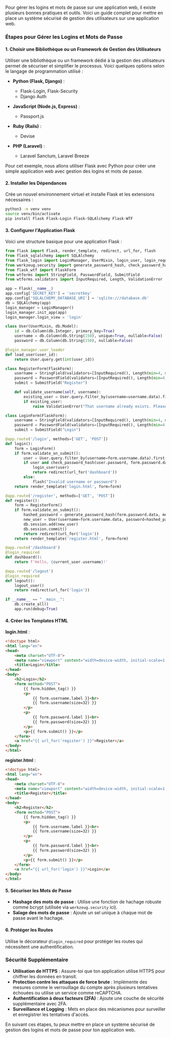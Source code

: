 Pour gérer les logins et mots de passe sur une application web, il existe plusieurs bonnes pratiques et outils. Voici un guide complet pour mettre en place un système sécurisé de gestion des utilisateurs sur une application web.

### Étapes pour Gérer les Logins et Mots de Passe

#### 1. Choisir une Bibliothèque ou un Framework de Gestion des Utilisateurs

Utiliser une bibliothèque ou un framework dédié à la gestion des utilisateurs permet de sécuriser et simplifier le processus. Voici quelques options selon le langage de programmation utilisé :

- **Python (Flask, Django)** :
  - Flask-Login, Flask-Security
  - Django Auth

- **JavaScript (Node.js, Express)** :
  - Passport.js

- **Ruby (Rails)** :
  - Devise

- **PHP (Laravel)** :
  - Laravel Sanctum, Laravel Breeze

Pour cet exemple, nous allons utiliser Flask avec Python pour créer une simple application web avec gestion des logins et mots de passe.

#### 2. Installer les Dépendances

Crée un nouvel environnement virtuel et installe Flask et les extensions nécessaires :

```bash
python3 -m venv venv
source venv/bin/activate
pip install Flask Flask-Login Flask-SQLAlchemy Flask-WTF
```

#### 3. Configurer l'Application Flask

Voici une structure basique pour une application Flask :

```python
from flask import Flask, render_template, redirect, url_for, flash
from flask_sqlalchemy import SQLAlchemy
from flask_login import LoginManager, UserMixin, login_user, login_required, logout_user, current_user
from werkzeug.security import generate_password_hash, check_password_hash
from flask_wtf import FlaskForm
from wtforms import StringField, PasswordField, SubmitField
from wtforms.validators import InputRequired, Length, ValidationError

app = Flask(__name__)
app.config['SECRET_KEY'] = 'secretkey'
app.config['SQLALCHEMY_DATABASE_URI'] = 'sqlite:///database.db'
db = SQLAlchemy(app)
login_manager = LoginManager()
login_manager.init_app(app)
login_manager.login_view = 'login'

class User(UserMixin, db.Model):
    id = db.Column(db.Integer, primary_key=True)
    username = db.Column(db.String(150), unique=True, nullable=False)
    password = db.Column(db.String(150), nullable=False)

@login_manager.user_loader
def load_user(user_id):
    return User.query.get(int(user_id))

class RegisterForm(FlaskForm):
    username = StringField(validators=[InputRequired(), Length(min=4, max=20)], render_kw={"placeholder": "Username"})
    password = PasswordField(validators=[InputRequired(), Length(min=4, max=20)], render_kw={"placeholder": "Password"})
    submit = SubmitField("Register")

    def validate_username(self, username):
        existing_user = User.query.filter_by(username=username.data).first()
        if existing_user:
            raise ValidationError("That username already exists. Please choose a different one.")

class LoginForm(FlaskForm):
    username = StringField(validators=[InputRequired(), Length(min=4, max=20)], render_kw={"placeholder": "Username"})
    password = PasswordField(validators=[InputRequired(), Length(min=4, max=20)], render_kw={"placeholder": "Password"})
    submit = SubmitField("Login")

@app.route('/login', methods=['GET', 'POST'])
def login():
    form = LoginForm()
    if form.validate_on_submit():
        user = User.query.filter_by(username=form.username.data).first()
        if user and check_password_hash(user.password, form.password.data):
            login_user(user)
            return redirect(url_for('dashboard'))
        else:
            flash("Invalid username or password")
    return render_template('login.html', form=form)

@app.route('/register', methods=['GET', 'POST'])
def register():
    form = RegisterForm()
    if form.validate_on_submit():
        hashed_password = generate_password_hash(form.password.data, method='sha256')
        new_user = User(username=form.username.data, password=hashed_password)
        db.session.add(new_user)
        db.session.commit()
        return redirect(url_for('login'))
    return render_template('register.html', form=form)

@app.route('/dashboard')
@login_required
def dashboard():
    return f'Hello, {current_user.username}!'

@app.route('/logout')
@login_required
def logout():
    logout_user()
    return redirect(url_for('login'))

if __name__ == "__main__":
    db.create_all()
    app.run(debug=True)
```

#### 4. Créer les Templates HTML

**login.html** :

```html
<!doctype html>
<html lang="en">
<head>
    <meta charset="UTF-8">
    <meta name="viewport" content="width=device-width, initial-scale=1.0">
    <title>Login</title>
</head>
<body>
    <h2>Login</h2>
    <form method="POST">
        {{ form.hidden_tag() }}
        <p>
            {{ form.username.label }}<br>
            {{ form.username(size=32) }}
        </p>
        <p>
            {{ form.password.label }}<br>
            {{ form.password(size=32) }}
        </p>
        <p>{{ form.submit() }}</p>
    </form>
    <a href="{{ url_for('register') }}">Register</a>
</body>
</html>
```

**register.html** :

```html
<!doctype html>
<html lang="en">
<head>
    <meta charset="UTF-8">
    <meta name="viewport" content="width=device-width, initial-scale=1.0">
    <title>Register</title>
</head>
<body>
    <h2>Register</h2>
    <form method="POST">
        {{ form.hidden_tag() }}
        <p>
            {{ form.username.label }}<br>
            {{ form.username(size=32) }}
        </p>
        <p>
            {{ form.password.label }}<br>
            {{ form.password(size=32) }}
        </p>
        <p>{{ form.submit() }}</p>
    </form>
    <a href="{{ url_for('login') }}">Login</a>
</body>
</html>
```

#### 5. Sécuriser les Mots de Passe

- **Hashage des mots de passe** : Utilise une fonction de hachage robuste comme bcrypt (utilisée via `werkzeug.security` ici).
- **Salage des mots de passe** : Ajoute un sel unique à chaque mot de passe avant le hachage.

#### 6. Protéger les Routes

Utilise le décorateur `@login_required` pour protéger les routes qui nécessitent une authentification.

### Sécurité Supplémentaire

- **Utilisation de HTTPS** : Assure-toi que ton application utilise HTTPS pour chiffrer les données en transit.
- **Protection contre les attaques de force brute** : Implémente des mesures comme le verrouillage du compte après plusieurs tentatives échouées ou utilise un service comme reCAPTCHA.
- **Authentification à deux facteurs (2FA)** : Ajoute une couche de sécurité supplémentaire avec 2FA.
- **Surveillance et Logging** : Mets en place des mécanismes pour surveiller et enregistrer les tentatives d'accès.

En suivant ces étapes, tu peux mettre en place un système sécurisé de gestion des logins et mots de passe pour ton application web.